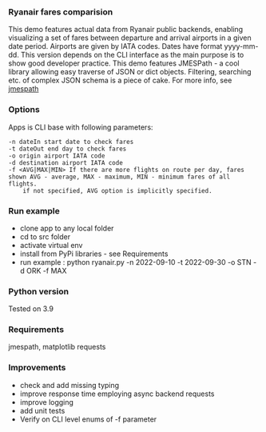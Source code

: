 ### Ryanair fares comparision

This demo features actual data from Ryanair public backends, enabling visualizing a set of
fares between departure and arrival airports in a given date period. Airports are given by IATA codes. Dates have format yyyy-mm-dd.
This version depends on the CLI interface as the main purpose is to show good developer practice.
This demo features JMESPath - a cool library allowing easy traverse of JSON or dict objects. Filtering, searching etc. of complex JSON schema is a piece of cake. For more info, see [jmespath](https://jmespath.org/tutorial.html)

### Options

Apps is CLI base with following parameters:

    -n dateIn start date to check fares
    -t dateOut end day to check fares 
    -o origin airport IATA code
    -d destination airport IATA code
    -f <AVG|MAX|MIN> If there are more flights on route per day, fares shown AVG - average, MAX - maximum, MIN - minimum fares of all flights.
        if not specified, AVG option is implicitly specified.

### Run example

- clone app to any local folder
- cd to src folder
- activate virtual env
- install from PyPi libraries - see Requirements
- run example : python ryanair.py -n  2022-09-10 -t 2022-09-30 -o STN -d ORK -f MAX

### Python version

Tested on 3.9

### Requirements

jmespath,
matplotlib
requests

### Improvements

- check and add missing typing
- improve response time employing async backend requests
- improve logging
- add unit tests
- Verify on CLI level enums of -f parameter

